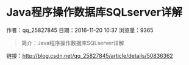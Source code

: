 # Java程序操作数据库SQLserver详解
作者：qq_25827845
日期：2016-11-20 10:37
浏览量：9365
> 简介：Java程序操作数据库SQLserver详解

 链接：http://blog.csdn.net/qq_25827845/article/details/50836362
